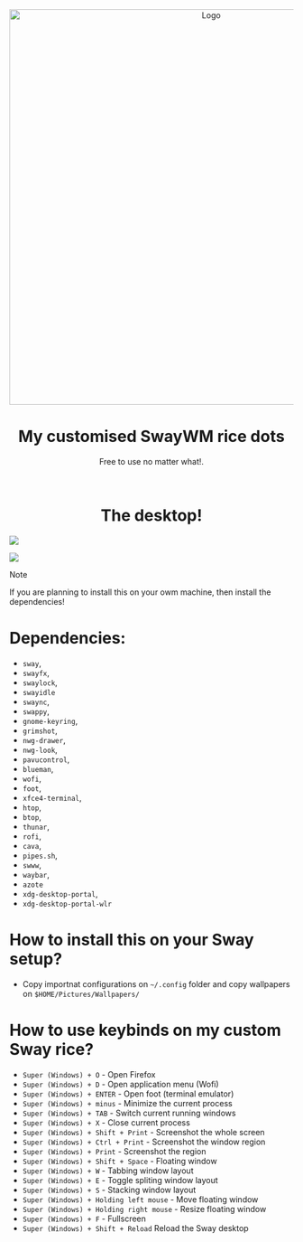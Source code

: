 <div align="center">
  <img src="https://cdn.discordapp.com/attachments/1171174018091581472/1394282394659324024/SCESS.png?ex=68763e2b&is=6874ecab&hm=d5228dd309243640ab8a71aa1cf405136da638a6997324fab8303f7c72c4d38a&" width="700" alt="Logo"></img>
  <br/>
  <h1 align="center">My customised SwayWM rice dots</h1>
  <p align="center">Free to use no matter what!. </p>
</div>
<br />

<h1 align="center">The desktop!</h1>
<img src="https://cdn.discordapp.com/attachments/947042706641809478/1394098841011228742/image.png?ex=68759338&is=687441b8&hm=df1bbb46169fedef591331d2128fde67ec335929ab3b4462667ae0a82571a9d0&"></img>

<img src="https://cdn.discordapp.com/attachments/947042706641809478/1394098840587735050/image.png?ex=68759338&is=687441b8&hm=015d8f182dcae3aba764932df3acc970869b183bf0bb90b7f8053a63746dcef6&"></img>

> [!NOTE] 
> If you are planning to install this on your owm machine, then install the dependencies!

# Dependencies:
 * `sway`,
 * `swayfx`,
 * `swaylock`,
 * `swayidle`
 * `swaync`,
 * `swappy`,
 * `gnome-keyring`,
 * `grimshot`,
 * `nwg-drawer`,
 * `nwg-look`,
 * `pavucontrol`,
 * `blueman`,
 * `wofi`,
 * `foot`,
 * `xfce4-terminal`,
 * `htop`,
 * `btop`,
 * `thunar`,
 * `rofi`,
 * `cava`,
 * `pipes.sh`,
 * `swww`,
 * `waybar`,
 * `azote`
 * `xdg-desktop-portal`,
 * `xdg-desktop-portal-wlr`

# How to install this on your Sway setup?
* Copy importnat configurations on `~/.config` folder and copy wallpapers on `$HOME/Pictures/Wallpapers/`

# How to use keybinds on my custom Sway rice?
 * `Super (Windows) + O` - Open Firefox
 * `Super (Windows) + D` - Open application menu (Wofi)
 * `Super (Windows) + ENTER` - Open foot (terminal emulator)
 * `Super (Windows) + minus` - Minimize the current process
 * `Super (Windows) + TAB` - Switch current running windows
 * `Super (Windows) + X` - Close current process
 * `Super (Windows) + Shift + Print` - Screenshot the whole screen
 * `Super (Windows) + Ctrl + Print` - Screenshot the window region
 * `Super (Windows) + Print` - Screenshot the region
 * `Super (Windows) + Shift + Space` - Floating window
 * `Super (Windows) + W` - Tabbing window layout
 * `Super (Windows) + E` - Toggle spliting window layout
 * `Super (Windows) + S` - Stacking window layout
 * `Super (Windows) + Holding left mouse` - Move floating window
 * `Super (Windows) + Holding right mouse` - Resize floating window
 * `Super (Windows) + F` - Fullscreen
 * `Super (Windows) + Shift + Reload` Reload the Sway desktop
